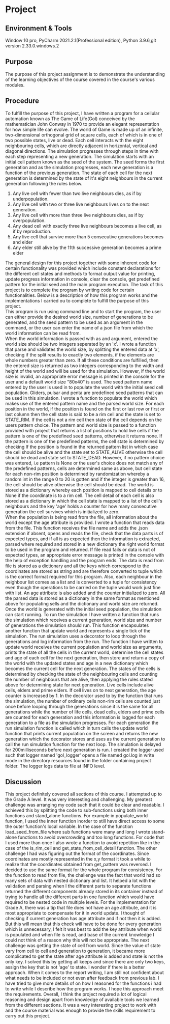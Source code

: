 # Project
## Environment & Tools 
Window 10 pro, PyCharm 2021.2.1(Professional edition), Python 3.9.6,git version 2.33.0.windows.2 

## Purpose
The purpose of this project assignment is to demonstrate the understanding of the learning objectives 
of the course covered in the course's various modules.   

## Procedure
To fulfill the purpose of this project, I have written a program for a cellular automation known as The 
Game of Life(Gol) conceived by the mathematician John Conway in 1970 to provide an elegant representation for how 
simple life can evolve. The world of Game is made up of an infinite, two-dimensional orthogonal grid of square cells, 
each of which is in one of two possible states, live or dead. Each cell interacts with the eight neighbouring cells, 
which are directly adjacent in horizontal, vertical and diagonal directions. The simulation progresses through steps 
in time with each step representing a new generation. The simulation starts with an initial cell pattern known as 
the seed of the system. The seed forms the first generation and as the simulation progresses, each new generation 
is a function of the previous generation. The state of each cell for the next generation is determined by the state 
of it's eight neighbours in the current generation following the rules below.   
 1. Any live cell with fewer than two live neighbours dies, as if by underpopulation.
 2. Any live cell with two or three live neighbours lives on to the next generation.
 3. Any live cell with more than three live neighbours dies, as if by overpopulation.
 4. Any dead cell with exactly three live neighbours becomes a live cell, as if by reproduction. 
 5. Any live cell that survive more than 5 consecutive generations becomes and elder
 6. Any elder still alive by the 11th successive generation becomes a prime elder

The general design for this project together with some inherent code for certain functionality was provided which 
include constant declarations for the different cell states and methods to format output value for printing, update 
progress information in console, clear the console, get predefined pattern for the initial seed and the main program 
execution. The task of this project is to complete the program by writing code for certain functionalities. Below is a 
description of how this program works and the implementations I carried ou to complete to fulfill the purpose of this 
project.  
This program is run using command line and to start the program, the user can either provide the desired world size, 
number of generations to be generated, and the seed pattern to be used as an argument in the command, or the user can 
enter the name of a json file from which the world information can be read from.   
When the world information is passed with as and argument, entered the world size should be two integers seperated 
by an 'x'. I wrote a function that parse and validates the world size, by splitting the entered data at 'x', checking 
if the split results to exactly two elements, if the elements are whole numbers greater than zero. If all 
these conditions are fulfilled, then the entered size is returned as two integers corresponding to the width and height 
of the world and will be used for the simulation. However, if the world size is invalid, an appropriate error message 
is printed in the console for the user and a default world size "80x40" is used. The seed pattern name entered by the 
user is used in to populate the world with the initial seed cell population. Gliders, pulsar and penta are predefined 
seed patterns that can be used in this simulation. I wrote a function to populate the world which makes use of the 
entered pattern name and the parsed world size. For each position in the world, if the position is found on the first 
or last row or first or last column then the cell state is said to be a rim cell and the state is set to STATE_RIM. 
If the cell is not a rim cell then state of the cell depends on the users pattern choice. The pattern and world size 
is passed to a function provided with project that returns a list of positions to hold live cells if the pattern is one 
of the predefined seed patterns, otherwise it returns none. If the pattern is one of the predefined patterns, the cell 
state is determined by checking If the position is found in the returned pattern list in which case the cell should be 
alive and the state set to STATE_ALIVE otherwise the cell should be dead and state set to STATE_DEAD. However, if no 
pattern choice was entered, i.e pattern is None or the user's choice does not match any of the predefined patterns, 
cells are determined same as above, but cell state for each non-rim position is determined by randomization whereby a 
random int in the range 0 to 20 is gotten and if the integer is greater than 16, the cell should be alive otherwise the 
cell should be dead. The world is stored as a dictionary whereby each position is mapped to cell details or to None if 
the coordinate is to a rim cell. The cell detail of each cell is also stored as a dictionary in which the cell state is 
mapped to a list of the cell's neighbours and the key 'age' holds a counter for how many consecutive generation the cell 
survives which is initialized to zero.   
When the population is being read from the file, all information about the world except the age attribute is provided. 
I wrote a function that reads data from the file. This function receives the file name and adds the .json extension if 
absent, opens and reads the file, check that the data parts is of expected types, and if all is as expected then the 
information is extracted, parsed where required and stored in a new dictionary the right world format to be used in the 
program and returned. If file read fails or data is not of expected types, an appropriate error message is printed in 
the console with the help of exception handling and the program ends. The data is read from file is stored as a 
dictionary and all the keys which correspond to the coordinates are stored as string and are therefore converted to 
tuple which is the correct format required for this program. Also, each neighbour in the neighbour list comes as a list 
and is converted to a tuple for consistency even though the operations to be carried on the tuple would work just fine 
with list. An age attribute is also added and the counter initialized to zero. All the parsed data is stored as a 
dictionary in the same format as mentioned above for populating sells and the dictionary and world size are returned.   
Once the world is generated with the initial seed population, the simulation can start running. To run the simulation I 
have written a function that runs the simulation which receives a current generation, world size and number of generations the 
simulation should run. This function encapsulates another function that update world and represents a single tick of the 
simulation. The run simulation uses a decorator to loop through the generations and log information from the run. 
The function I have written to update world receives the current population and world size as arguments, prints the 
state of all the cells in the current world, determine the cell states and age of each cell for the next generation, 
then store and return a copy of the world with the updated states and age in a new dictionary which becomes the current 
cell for the next generation. The states of the cells is determined by checking the state of the neighbouring cells and 
counting the number of neighbours that are alive, then applying the rules stated above for determining state for next 
generation. Live cells include alive cells, elders and prime elders. If cell lives on to next generation, the age 
counter is increased by 1. In the decorator used to by the function that runs the simulation, the number of ordinary 
cells non-rim cells are counted just once before looping through the generations since it is the same for all generations 
while the number of life cells, dead cells, elders and prime cells are counted for each generation and this information 
is logged for each generation to a file as the simulation progresses. For each generation the run simulation function 
is called which in turn calls the update world function that prints current population on the screen and returns the new 
generation which the decorator stores and uses as the current generation to call the run simulation function for the next loop. 
The simulation is delayed for 200milliseconds before next generation is run. I created the logger used such that logger 
named 'gol_logger' opens a file named gol.log in write mode in the directory resources found in the folder containing 
project folder. The logger logs data to file at INFO level.

 
## Discussion  
This project definitely covered all sections of this course. I attempted up to the Grade A level. It was very interesting 
and challenging. My greatest challenge was arranging my code such that it could be clear and readable. I achieved this 
by splitting the code to sub-functions using both inner functions and stand_alone functions. For example in  populate_world 
function, I used the inner function inorder to still  have direct access to some the outer function's local variable. In 
the case of the function load_seed_from_file where sub functions were many and long I wrote stand-alone functions to avoid 
overcrowding and too long functions. For code that I used more than once I also wrote a function to avoid repetition like 
in the case of the is_rim_cell and get_state_from_cell_detail function. The other challenge I had was figuring out the 
format of the coordinates. Since coordinates are mostly represented in the x,y format it took a while to realize that the 
coordinates obtained from get_pattern was reversed. I decided to use the same format for the whole program for consistency. 
For the function to read from file, the challenge was the fact that world had so many sets of data with nested 
dictionary and list. It helped a lot with the validation and parsing when I the different parts to separate functions 
returned the different components already stored in its container instead of trying to handle all the different parts in 
one function which would have required to be nested code in multiple levels.
For the implementation for Grade A, there was a tip that file does not have an age attribute, and it is most appropriate 
to compensate for it in world update. I thought of checking if current generation has age attribute and if not then it 
is added. But this will mean that this check will have to be done for every generation which is unnecessary, I felt it 
was best to add the key attribute when world is populated and when file is read, and base of the current knowledge I 
could not think of a reason why this will not be appropriate. The next challenge was getting the 
state of cell from world. Since the value of state vary from cell to cell and generation to generation, it became more
complicated to get the state after age attribute is added and state is not the only key. I solved this by getting all 
keeps and since there are only two keys, assign the key that is not 'age' to state. I wonder if there is a better 
approach. When it comes to the report writing, I am still not confident about what needs to be included or not even after 
feedback from previous lab. I have tried to give more details of on how I reasoned for the functions i had to write while 
I describe how the program works. I hope this approach meet the requirements. 
Overall, I think the project required a lot of logical reasoning and design apart from knowledge of available 
tools we learned from the different sections. It was a very interesting project to work with and the course material 
was enough to provide the skills requirement to carry out this project.